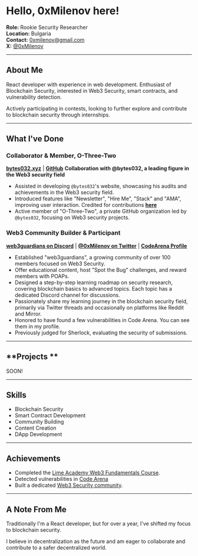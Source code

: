 # Hello, 0xMilenov here!

 **Role:** Rookie Security Researcher  
 **Location:** Bulgaria   
 **Contact:** [0xmilenov@gmail.com](mailto:0xmilenov@gmail.com)      
 **X:** [@0xMilenov](https://twitter.com/0xMilenov)        

---

## **About Me**

React developer with experience in web development. Enthusiast of Blockchain Security, interested in Web3 Security, smart contracts, and vulnerability detection.
 
Actively participating in contests, looking to further explore and contribute to blockchain security through internships.

---

##  **What I've Done**

### **Collaborator & Member, O-Three-Two**

[**bytes032.xyz**](https://bytes032.xyz/) | [**GitHub**](https://github.com/O-Three-Two)
**Collaboration with @bytes032, a leading figure in the Web3 security field**

- Assisted in developing `@bytes032`'s website, showcasing his audits and achievements in the Web3 security field.
- Introduced features like "Newsletter", "Hire Me", "Stack" and "AMA", improving user interaction. Credited for contributions [**here**](https://twitter.com/bytes032/status/1707350156843126827)
- Active member of "O-Three-Two", a private GitHub organization led by `@bytes032`, focusing on Web3 security projects.

### **Web3 Community Builder & Participant**

[**web3guardians on Discord**](https://discord.gg/kDA9shGjj) | [**@0xMilenov on Twitter**](https://twitter.com/0xMilenov) | [**CodeArena Profile**](https://code4rena.com/@0xmilenov)
- Established "web3guardians", a growing community of over 100 members focused on Web3 Security.
- Offer educational content, host "Spot the Bug" challenges, and reward members with POAPs.
- Designed a step-by-step learning roadmap on security research, covering blockchain basics to advanced topics. Each topic has a dedicated Discord channel for discussions.
- Passionately share my learning journey in the blockchain security field, primarily via Twitter threads and occasionally on platforms like Reddit and Mirror.
- Honored to have found a few vulnerabilities in Code Arena. You can see them in my profile.
- Previously judged for Sherlock, evaluating the security of submissions.


  
---

## **Projects **

SOON!

---

## **Skills**

- Blockchain Security
- Smart Contract Development
- Community Building
- Content Creation
- DApp Development

---

## Achievements
- Completed the [Lime Academy Web3 Fundamentals Course](https://app.poap.xyz/token/6495244).
- Detected vulnerabilities in [Code Arena](https://code4rena.com/@0xmilenov)
- Built a dedicated [Web3 Security community](https://discord.com/invite/UGhjbPwJy).

---

## A Note From Me

Traditionally I'm a React developer, but for over a year, I've shifted my focus to blockchain security.

I believe in decentralization as the future and am eager to collaborate and contribute to a safer decentralized world.

